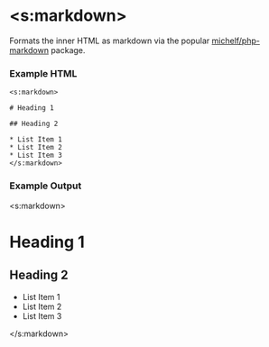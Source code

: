 
# &lt;s:markdown&gt;

<p>Formats the inner HTML as markdown via the popular <a href="https://packagist.org/packages/michelf/php-markdown">michelf/php-markdown</a> package.</p>

<h3>Example HTML</h3>

<pre><code class="prettyprint">&lt;s:markdown&gt;

# Heading 1

## Heading 2

* List Item 1
* List Item 2
* List Item 3
&lt;/s:markdown&gt;</code></pre>


<h3>Example Output</h3>

<s:markdown>
# Heading 1

## Heading 2

* List Item 1
* List Item 2
* List Item 3

</s:markdown>



